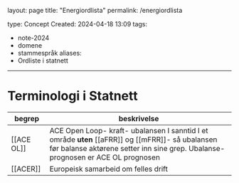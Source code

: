 layout: page
title: "Energiordlista"
permalink: /energiordlista

type: Concept
Created: 2024-04-18 13:09
tags:
  - note-2024
  - domene
  - stammespråk
aliases:
  - Ordliste i statnett
---
# Terminologi i Statnett
| begrep                          | beskrivelse                                                                                                                                                                                                                                                                                                                                                                                                                                                                                                                                                                                                                                                                                                                                                                                                                                                                                                                                                                                                                                                                       |
| ------------------------------- | --------------------------------------------------------------------------------------------------------------------------------------------------------------------------------------------------------------------------------------------------------------------------------------------------------------------------------------------------------------------------------------------------------------------------------------------------------------------------------------------------------------------------------------------------------------------------------------------------------------------------------------------------------------------------------------------------------------------------------------------------------------------------------------------------------------------------------------------------------------------------------------------------------------------------------------------------------------------------------------------------------------------------------------------------------------------------------- |
| [[ACE OL]]                      | ACE Open Loop- kraft- ubalansen I sanntid I et område **uten** [[aFRR]] og [[mFRR]]- så ubalansen før balanse aktørene setter inn sine grep. Ubalanse-prognosen er ACE OL prognosen                                                                                                                                                                                                                                                                                                                                                                                                                                                                                                                                                                                                                                                                                                                                                                                                                                                                                               |
| [[ACER]]                        | Europeisk samarbeid om felles drift                                                                                                                                                                                                                                                                                                                                                                                                                                                                                                                                                                                                                                                                                                                                                                                                                                                                                                                                                                                                                                               |
